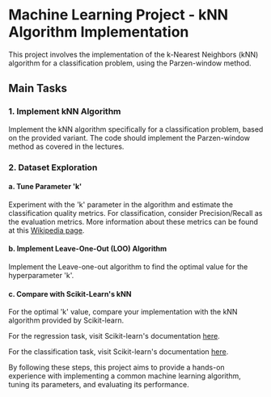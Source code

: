 # Machine Learning Project - kNN Algorithm Implementation

This project involves the implementation of the k-Nearest Neighbors (kNN) algorithm for a classification problem, using the Parzen-window method. 

## Main Tasks

### 1. Implement kNN Algorithm

Implement the kNN algorithm specifically for a classification problem, based on the provided variant. The code should implement the Parzen-window method as covered in the lectures.

### 2. Dataset Exploration

#### a. Tune Parameter 'k'

Experiment with the 'k' parameter in the algorithm and estimate the classification quality metrics. For classification, consider Precision/Recall as the evaluation metrics. More information about these metrics can be found at this [Wikipedia page](https://en.wikipedia.org/wiki/Precision_and_recall#Precision).

#### b. Implement Leave-One-Out (LOO) Algorithm

Implement the Leave-one-out algorithm to find the optimal value for the hyperparameter 'k'. 

#### c. Compare with Scikit-Learn's kNN

For the optimal 'k' value, compare your implementation with the kNN algorithm provided by Scikit-learn. 

For the regression task, visit Scikit-learn's documentation [here](https://scikit-learn.org/stable/modules/generated/sklearn.neighbors.KNeighborsRegressor.html#sklearn.neighbors.KNeighborsR).

For the classification task, visit Scikit-learn's documentation [here](https://scikit-learn.org/stable/modules/generated/sklearn.neighbors.KNeighborsClassifier.html#sklearn.neighbors.KNeighborsCla).

By following these steps, this project aims to provide a hands-on experience with implementing a common machine learning algorithm, tuning its parameters, and evaluating its performance.
